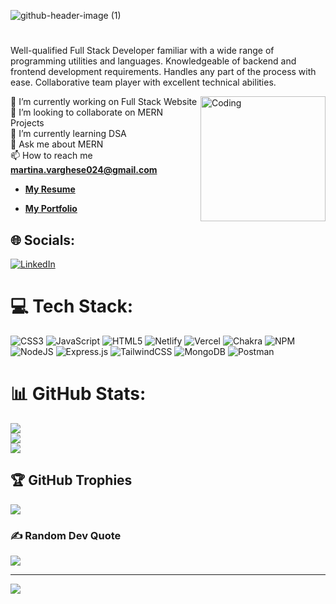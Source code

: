 ![github-header-image (1)](https://user-images.githubusercontent.com/107464455/216859399-c82c5a7c-a74f-418a-9bc2-b08cf44a6792.png)




#

<p> Well-qualified Full Stack Developer familiar with a wide range of programming utilities and languages. Knowledgeable of backend and frontend development requirements. Handles any part of the process with ease. Collaborative team player with excellent technical abilities.</p>
<img align="right" alt="Coding" width="200" src="https://miro.medium.com/max/1400/1*qdAW1TjCN57h1lbuuzvchg.gif" />

🔭 I’m currently working on Full Stack Website<br>👯 I’m looking to collaborate on MERN Projects<br>🌱 I’m currently learning DSA<br>💬 Ask me about MERN<br>
 📫 How to reach me **martina.varghese024@gmail.com**
 - **<a target="_blank" href="https://drive.google.com/file/d/152XopxoiCDbfNiVq5vQgwoSEUxM6RcHc/view?usp=sharing">My Resume</a>**


- **<a target="_blank" href="https://martina024.github.io/">My Portfolio</a>**



## 🌐 Socials:
[![LinkedIn](https://img.shields.io/badge/LinkedIn-%230077B5.svg?logo=linkedin&logoColor=white&align=center)](https://www.linkedin.com/in/martinavarghese) 

# 💻 Tech Stack:
![CSS3](https://img.shields.io/badge/css3-%231572B6.svg?style=for-the-badge&logo=css3&logoColor=white) ![JavaScript](https://img.shields.io/badge/javascript-%23323330.svg?style=for-the-badge&logo=javascript&logoColor=%23F7DF1E) ![HTML5](https://img.shields.io/badge/html5-%23E34F26.svg?style=for-the-badge&logo=html5&logoColor=white) ![Netlify](https://img.shields.io/badge/netlify-%23000000.svg?style=for-the-badge&logo=netlify&logoColor=#00C7B7) ![Vercel](https://img.shields.io/badge/vercel-%23000000.svg?style=for-the-badge&logo=vercel&logoColor=white) ![Chakra](https://img.shields.io/badge/chakra-%234ED1C5.svg?style=for-the-badge&logo=chakraui&logoColor=white) ![NPM](https://img.shields.io/badge/NPM-%23000000.svg?style=for-the-badge&logo=npm&logoColor=white) ![NodeJS](https://img.shields.io/badge/node.js-6DA55F?style=for-the-badge&logo=node.js&logoColor=white) ![Express.js](https://img.shields.io/badge/express.js-%23404d59.svg?style=for-the-badge&logo=express&logoColor=%2361DAFB) ![TailwindCSS](https://img.shields.io/badge/tailwindcss-%2338B2AC.svg?style=for-the-badge&logo=tailwind-css&logoColor=white) ![MongoDB](https://img.shields.io/badge/MongoDB-%234ea94b.svg?style=for-the-badge&logo=mongodb&logoColor=white) ![Postman](https://img.shields.io/badge/Postman-FF6C37?style=for-the-badge&logo=postman&logoColor=white)
# 📊 GitHub Stats:
![](https://github-readme-stats.vercel.app/api?username=martina024&theme=calm&hide_border=false&include_all_commits=true&count_private=true)<br/>
![](https://github-readme-streak-stats.herokuapp.com/?user=martina024&theme=calm&hide_border=false)<br/>
![](https://github-readme-stats.vercel.app/api/top-langs/?username=martina024&theme=calm&hide_border=false&include_all_commits=true&count_private=true&layout=compact)

## 🏆 GitHub Trophies
![](https://github-profile-trophy.vercel.app/?username=martina024&theme=chalk&no-frame=false&no-bg=false&margin-w=4)

### ✍️ Random Dev Quote
![](https://quotes-github-readme.vercel.app/api?type=horizontal&theme=gruvbox)

---
[![](https://visitcount.itsvg.in/api?id=martina024&icon=1&color=0)](https://visitcount.itsvg.in)

<!-- Proudly created with GPRM ( https://gprm.itsvg.in ) -->


<!-- <h1 align="center">Hi 👋, I'm Martina Varghese</h1>
<h3 align="center">An Aspiring MERN Developer</h3>
<p><b>About me-:</b> Well-qualified Full Stack Developer familiar with a wide range of programming utilities and languages. Knowledgeable of backend and frontend development requirements. Handles any part of the process with ease. Collaborative team player with excellent technical abilities.</p> -->



<!-- <img align="right" alt="Coding" width="200" src="https://miro.medium.com/max/1400/1*qdAW1TjCN57h1lbuuzvchg.gif" /> -->



<!-- - 🌱 I’m currently learning **React,DSA** -->

<!-- - 💬 Ask me about **MERN** -->

<!-- - 📫 How to reach me **martina.varghese024@gmail.com** -->
<!-- - **<a target="_blank" href="https://drive.google.com/file/d/1WbqbTDISRSHejj4ctPoLnoaZJc5MFNYO/view?usp=share_linkf">My Resume</a>** -->


<!-- - **<a href="https://martina024.github.io/">My Portfolio</a>** -->

<!-- - **<a href="https://www.linkedin.com/in/martinavarghese">LinkedIn</a>** -->

<!-- <h3 align="left">Connect with me:</h3>
<p align="left">
<a href="https://www.linkedin.com/in/martinavarghese" target="blank"><img align="center" src="https://raw.githubusercontent.com/rahuldkjain/github-profile-readme-generator/master/src/images/icons/Social/linked-in-alt.svg" alt="https://www.linkedin.com/in/martinavarghese" height="30" width="40" /></a>
</p>  -->

<!-- <h3 align="left">Languages and Tools:</h3>
<p align="left"> <a href="https://www.w3schools.com/css/" target="_blank" rel="noreferrer"> <img src="https://raw.githubusercontent.com/devicons/devicon/master/icons/css3/css3-original-wordmark.svg" alt="css3" width="40" height="40"/> </a> <a href="https://expressjs.com" target="_blank" rel="noreferrer"> <img src="https://ih1.redbubble.net/image.438908244.6144/st,small,507x507-pad,600x600,f8f8f8.u2.svg" alt="express" width="40" height="40" color="white"/> </a> <a href="https://git-scm.com/" target="_blank" rel="noreferrer"> <img src="https://www.vectorlogo.zone/logos/git-scm/git-scm-icon.svg" alt="git" width="40" height="40"/> </a> <a href="https://www.w3.org/html/" target="_blank" rel="noreferrer"> <img src="https://raw.githubusercontent.com/devicons/devicon/master/icons/html5/html5-original-wordmark.svg" alt="html5" width="40" height="40"/> </a> <a href="https://developer.mozilla.org/en-US/docs/Web/JavaScript" target="_blank" rel="noreferrer"> <img src="https://raw.githubusercontent.com/devicons/devicon/master/icons/javascript/javascript-original.svg" alt="javascript" width="40" height="40"/> </a> <a href="https://jestjs.io" target="_blank" rel="noreferrer"> <img src="https://www.vectorlogo.zone/logos/jestjsio/jestjsio-icon.svg" alt="jest" width="40" height="40"/> </a> <a href="https://nodejs.org" target="_blank" rel="noreferrer"> <img src="https://raw.githubusercontent.com/devicons/devicon/master/icons/nodejs/nodejs-original-wordmark.svg" alt="nodejs" width="40" height="40"/> </a> <a href="https://reactjs.org/" target="_blank" rel="noreferrer"> <img src="https://raw.githubusercontent.com/devicons/devicon/master/icons/react/react-original-wordmark.svg" alt="react" width="40" height="40"/> </a> </p> -->




<!-- <p>&nbsp;<img align="center" src="https://github-readme-stats.vercel.app/api?username=martina024&show_icons=true&locale=en" alt="martina024" /></p>
<p align="left"> <img src="https://komarev.com/ghpvc/?username=martina024&label=Profile%20views&color=0e75b6&style=flat" alt="martina024" /> </p>

<p align="left"> <a href="https://github.com/ryo-ma/github-profile-trophy"><img src="https://github-profile-trophy.vercel.app/?username=martina024" alt="martina024" /></a> </p>

<p><img align="center" src="https://github-readme-streak-stats.herokuapp.com/?user=martina024&" alt="martina024" /></p> -->

